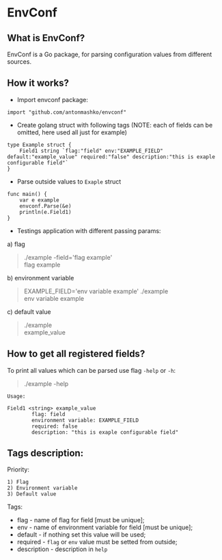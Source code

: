 # EnvConf
## What is EnvConf?  
EnvConf is a Go package, for parsing configuration values from different sources. 

## How it works?
- Import envconf package:
``` golang
import "github.com/antonmashko/envconf"
```

- Create golang struct with following tags (NOTE: each of fields can be omitted, here used all just for example)
``` golang
type Example struct {
    Field1 string `flag:"field" env:"EXAMPLE_FIELD" default:"example_value" required:"false" description:"this is exaple configurable field"`
}
```

- Parse outside values to `Exaple` struct
``` golang
func main() {
    var e example
    envconf.Parse(&e)
    println(e.Field1)
}
```

- Testings application with different passing params:

a) flag 
> ./example -field='flag example'   
> flag example  

b) environment variable 
> EXAMPLE_FIELD='env variable example' ./example    
> env variable example  

c) default value    
> ./example     
> example_value 

## How to get all registered fields?
To print all values which can be parsed use flag `-help` or `-h`:
> ./example -help   
```
Usage:

Field1 <string> example_value
        flag: field
        environment variable: EXAMPLE_FIELD
        required: false
        description: "this is exaple configurable field"
```

## Tags description:
Priority:   
```
1) Flag 
2) Environment variable 
3) Default value    
```

Tags: 
- flag - name of flag for field [must be unique];   
- env - name of environment variable for field [must be unique];    
- default - if nothing set this value will be used; 
- required - `flag` or `env` value must be setted from outside; 
- description - description in `help`   
